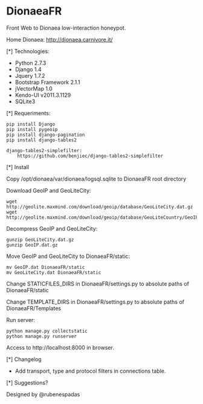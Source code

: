 DionaeaFR
=========

Front Web to Dionaea low-interaction honeypot.

Home Dionaea: http://dionaea.carnivore.it/

[*] Technologies:

  - Python 2.7.3
  - Django 1.4
  - Jquery 1.7.2
  - Bootstrap Framework 2.1.1
  - jVectorMap 1.0
  - Kendo-UI v2011.3.1129
  - SQLite3

[*] Requeriments:

	pip install Django
	pip install pygeoip
	pip install django-pagination
	pip install django-tables2
	
	django-tables2-simplefilter:
		https://github.com/benjiec/django-tables2-simplefilter

[*] Install

  Copy /opt/dionaea/var/dionaea/logsql.sqlite to DionaeaFR root directory
  
  Download GeoIP and GeoLiteCity:
  
    wget http://geolite.maxmind.com/download/geoip/database/GeoLiteCity.dat.gz
    wget http://geolite.maxmind.com/download/geoip/database/GeoLiteCountry/GeoIP.dat.gz

  Decompress GeoIP and GeoLiteCity:
  
    gunzip GeoLiteCity.dat.gz
    gunzip GeoIP.dat.gz

  Move GeoIP and GeoLiteCity to DionaeaFR/static:
  
    mv GeoIP.dat DionaeaFR/static
	mv GeoLiteCity.dat DionaeaFR/static

  Change STATICFILES_DIRS in DionaeaFR/settings.py to absolute paths of DionaeaFR/static

  Change TEMPLATE_DIRS in DionaeaFR/settings.py to absolute paths of DionaeaFR/Templates
  
  Run server:
  
	python manage.py collectstatic
	python manage.py runserver

  Access to http://localhost:8000 in browser.

[*] Changelog

  - Add transport, type and protocol filters in connections table.

[*] Suggestions?

Designed by @rubenespadas